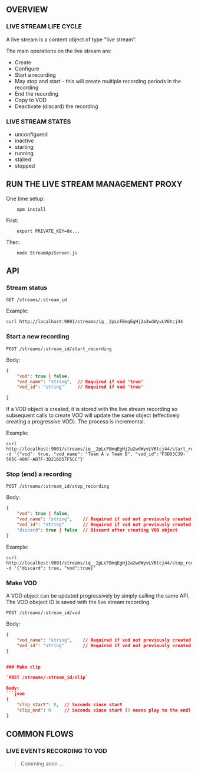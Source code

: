 

## OVERVIEW

### LIVE STREAM LIFE CYCLE

A live stream is a content object of type "live stream".

The main operations on the live stream are:

- Create
- Configure
- Start a recording
- May stop and start - this will create multiple recording periods in the recording
- End the recording
- Copy to VOD
- Deactivate (discard) the recording

### LIVE STREAM STATES

- unconfigured
- inactive
- starting
- running
- stalled
- stopped


## RUN THE LIVE STREAM MANAGEMENT PROXY

One time setup:

```
    npm install
```

First:

```
    export PRIVATE_KEY=0x...
```

Then:

```
    node StreamApiServer.js
```

## API

### Stream status

`GET /streams/:stream_id`

Example:
```
curl http://localhost:9001/streams/iq__2pLcFBmqEgHj2a2wdWyvLV6tcj44
```

### Start a new recording

`POST /streams/:stream_id/start_recording`

Body:
```json
{
    "vod": true | false,
    "vod_name": "string",  // Required if vod 'true'
    "vod_id": "string"     // Required if vod 'true'

}
```

If a VOD object is created, it is stored with the live stream recording so subsequent calls to create VOD will update the same object (effectively creating a progressive VOD).  The process is incremental.

Example:
```
curl http://localhost:9001/streams/iq__2pLcFBmqEgHj2a2wdWyvLV6tcj44/start_recording -d '{"vod": true, "vod_name": "Team A v Team B", "vod_id":"F3DD3C39-565C-40AF-AB7F-3D216D57F5CC"}'
```

### Stop (end) a recording

`POST /streams/:stream_id/stop_recording`

Body:
```json
{
    "vod": true | false,
    "vod_name": "string",    // Required if vod not previously created
    "vod_id": "string"       // Required if vod not previously created
    "discard": true | false  // Discard after creating VOD object
}
```

Example:
```
curl http://localhost:9001/streams/iq__2pLcFBmqEgHj2a2wdWyvLV6tcj44/stop_recording -d '{"discard": true, "vod":true}'

```

### Make VOD

A VOD object can be updated progressively by simply calling the same API.  The VOD obeject ID is saved with the live stream recording.

`POST /streams/:stream_id/vod`

Body:
```json
{
    "vod_name": "string",    // Required if vod not previously created
    "vod_id": "string"       // Required if vod not previously created
}


### Make clip

`POST /streams/:stream_id/clip`

Body:
```json
{
    "clip_start": 0,  // Seconds since start
    "clip_end": 0     // Seconds since start (0 means play to the end)
}
```

## COMMON FLOWS

### LIVE EVENTS RECORDING TO VOD

> Comming soon ...
